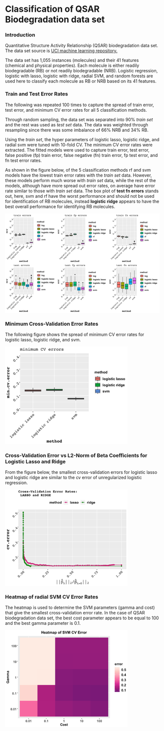 # Classification of QSAR Biodegradation data set 

### Introduction
Quantitative Structure Activity Relationship (QSAR) biodegradation data set.
The data set source is [UCI machine learning repository.](https://archive.ics.uci.edu/ml/datasets/QSAR+biodegradation)

The data set has 1,055 instances (molecules) and their 41 features (chemical and physical properties).
Each molecule is either readily biodegradable (RB) or not readily biodegradable (NRB).
Logistic regression, logistic with lasso, logistic with ridge, radial SVM, 
and random forests are used here to classify each molecule as RB or NRB based on 
its 41 features. 

### Train and Test Error Rates
The following was repeated 100 times to capture the spread of train error, test error, 
and minimum CV error rates for all 5 classification methods. 

Through random sampling, the data set was separated into 90% *train set* and the 
rest was used as *test set* data. The data was weighted through resampling since there 
was some imbalance of 66% NRB and 34% RB.

Using the *train set*, the hyper parameters of logistic lasso, logistic ridge, and 
radial svm were tuned with 10-fold CV. The minimum CV error rates were extracted. 
The fitted models were used to capture train error, test error, false positive (fp)
train error, false negative (fn) train error, fp test error, and fn test error rates. 

As shown in the figure below, of the 5 classification methods rf and svm models have the 
lowest train error rates with the *train set* data. However, these models perform much 
worse with *train set* data, while the rest of the models, although have more spread
out error rates, on average have error rate similar to those with *train set* data.
The box plot of **test fn errors** stands out, here, svm and rf have the worst performance
and should not be used for identification of RB molecules, instead **logistic ridge** 
appears to have the best overall performance for identifying RB molecules.

![Error Rates](https://github.com/asyakhl/QSAR_classification/blob/master/img/Error_Rates.png)

### Minimum Cross-Validation Error Rates
The following figure shows the spread of minimum CV error rates for logistic lasso, 
logistic ridge, and svm.

<img src="/img/min_cv_errors.png" width="400">


### Cross-Validation Error vs L2-Norm of Beta Coefficients for Logistic Lasso and Ridge
From the figure below, the smallest cross-validation errors for logistic lasso and 
logistic ridge are similar to the cv error of unregularized logistic regression.  

<img src="/img/cv_errors_vs_coefficients.png" width="400">

### Heatmap of radial SVM CV Error Rates
The heatmap is used to determine the SVM parameters (gamma and cost) that give the 
smallest cross-validation error rate. In the case of QSAR biodegradation data set,
the best cost parameter appears to be equal to 100 and the best gamma parameter is 0.1.

<img src="/img/heatmap_svm_parameters.png" width="400">

